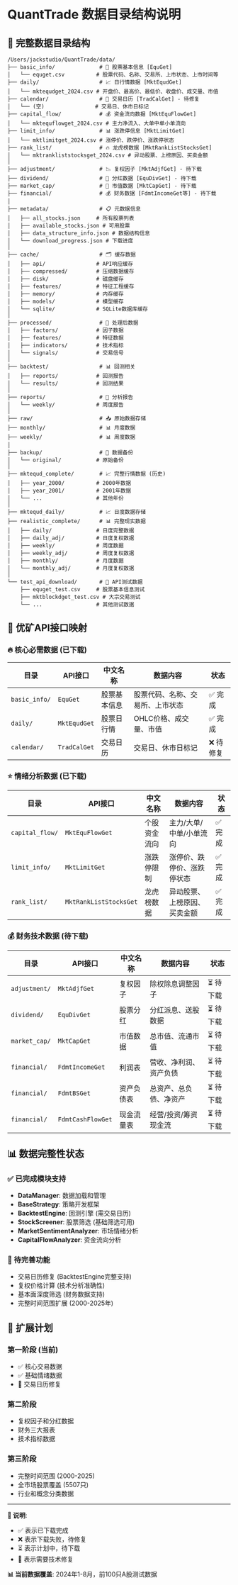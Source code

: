 # QuantTrade 数据目录结构说明

## 📁 完整数据目录结构

```
/Users/jackstudio/QuantTrade/data/
├── basic_info/              # 🏢 股票基本信息 [EquGet]
│   └── equget.csv          # 股票代码、名称、交易所、上市状态、上市时间等
├── daily/                   # 📈 日行情数据 [MktEqudGet] 
│   └── mktequdget_2024.csv # 开盘价、最高价、最低价、收盘价、成交量、市值
├── calendar/                # 📅 交易日历 [TradCalGet] - 待修复
│   └── (空)                # 交易日、休市日标记
├── capital_flow/            # 💰 资金流向数据 [MktEquFlowGet]
│   └── mktequflowget_2024.csv # 主力净流入、大单中单小单流向
├── limit_info/              # 📊 涨跌停信息 [MktLimitGet]
│   └── mktlimitget_2024.csv # 涨停价、跌停价、涨跌停状态
├── rank_list/               # 🔥 龙虎榜数据 [MktRankListStocksGet]
│   └── mktrankliststocksget_2024.csv # 异动股票、上榜原因、买卖金额
│
├── adjustment/              # 📉 复权因子 [MktAdjfGet] - 待下载
├── dividend/                # 💎 分红数据 [EquDivGet] - 待下载  
├── market_cap/              # 🏦 市值数据 [MktCapGet] - 待下载
├── financial/               # 💰 财务数据 [FdmtIncomeGet等] - 待下载
│
├── metadata/                # 📋 元数据信息
│   ├── all_stocks.json     # 所有股票列表
│   ├── available_stocks.json # 可用股票
│   ├── data_structure_info.json # 数据结构信息
│   └── download_progress.json # 下载进度
│
├── cache/                   # 🗂️ 缓存数据
│   ├── api/                # API响应缓存
│   ├── compressed/         # 压缩数据缓存
│   ├── disk/               # 磁盘缓存
│   ├── features/           # 特征工程缓存
│   ├── memory/             # 内存缓存
│   ├── models/             # 模型缓存
│   └── sqlite/             # SQLite数据库缓存
│
├── processed/               # 🔧 处理后数据
│   ├── factors/            # 因子数据
│   ├── features/           # 特征数据
│   ├── indicators/         # 技术指标
│   └── signals/            # 交易信号
│
├── backtest/                # 📊 回测相关
│   ├── reports/            # 回测报告
│   └── results/            # 回测结果
│
├── reports/                 # 📄 分析报告
│   └── weekly/             # 周度报告
│
├── raw/                     # 📥 原始数据存储
├── monthly/                 # 📊 月度数据
├── weekly/                  # 📊 周度数据
│
├── backup/                  # 💾 数据备份
│   └── original/           # 原始备份
│
├── mktequd_complete/        # 📈 完整行情数据 (历史)
│   ├── year_2000/          # 2000年数据
│   ├── year_2001/          # 2001年数据
│   └── ...                 # 其他年份
│
├── mktequd_daily/           # 📈 日度数据存储
├── realistic_complete/      # 📊 完整现实数据
│   ├── daily/              # 日度完整数据
│   ├── daily_adj/          # 日度复权数据
│   ├── weekly/             # 周度数据
│   ├── weekly_adj/         # 周度复权数据
│   ├── monthly/            # 月度数据
│   └── monthly_adj/        # 月度复权数据
│
└── test_api_download/       # 🧪 API测试数据
    ├── equget_test.csv     # 股票基本信息测试
    ├── mktblockdget_test.csv # 大宗交易测试
    └── ...                 # 其他测试数据
```

## 🎯 优矿API接口映射

### 🔥 核心必需数据 (已下载)

| 目录 | API接口 | 中文名称 | 数据内容 | 状态 |
|------|---------|----------|----------|------|
| `basic_info/` | `EquGet` | 股票基本信息 | 股票代码、名称、交易所、上市状态 | ✅ 完成 |
| `daily/` | `MktEqudGet` | 股票日行情 | OHLC价格、成交量、市值 | ✅ 完成 |
| `calendar/` | `TradCalGet` | 交易日历 | 交易日、休市日标记 | ❌ 待修复 |

### ⭐ 情绪分析数据 (已下载)

| 目录 | API接口 | 中文名称 | 数据内容 | 状态 |
|------|---------|----------|----------|------|
| `capital_flow/` | `MktEquFlowGet` | 个股资金流向 | 主力/大单/中单/小单流向 | ✅ 完成 |
| `limit_info/` | `MktLimitGet` | 涨跌停限制 | 涨停价、跌停价、涨跌停状态 | ✅ 完成 |
| `rank_list/` | `MktRankListStocksGet` | 龙虎榜数据 | 异动股票、上榜原因、买卖金额 | ✅ 完成 |

### 💰 财务技术数据 (待下载)

| 目录 | API接口 | 中文名称 | 数据内容 | 状态 |
|------|---------|----------|----------|------|
| `adjustment/` | `MktAdjfGet` | 复权因子 | 除权除息调整因子 | ⏳ 待下载 |
| `dividend/` | `EquDivGet` | 股票分红 | 分红派息、送股数据 | ⏳ 待下载 |
| `market_cap/` | `MktCapGet` | 市值数据 | 总市值、流通市值 | ⏳ 待下载 |
| `financial/` | `FdmtIncomeGet` | 利润表 | 营收、净利润、资产负债 | ⏳ 待下载 |
| `financial/` | `FdmtBSGet` | 资产负债表 | 总资产、总负债、净资产 | ⏳ 待下载 |
| `financial/` | `FdmtCashFlowGet` | 现金流量表 | 经营/投资/筹资现金流 | ⏳ 待下载 |

## 📊 数据完整性状态

### ✅ 已完成模块支持
- **DataManager**: 数据加载和管理 
- **BaseStrategy**: 策略开发框架
- **BacktestEngine**: 回测引擎 (需交易日历)
- **StockScreener**: 股票筛选 (基础筛选可用)
- **MarketSentimentAnalyzer**: 市场情绪分析
- **CapitalFlowAnalyzer**: 资金流向分析

### 🔧 待完善功能
- 交易日历修复 (BacktestEngine完整支持)
- 复权价格计算 (技术分析准确性)
- 基本面深度筛选 (财务数据支持)
- 完整时间范围扩展 (2000-2025年)

## 🚀 扩展计划

### 第一阶段 (当前)
- ✅ 核心交易数据
- ✅ 基础情绪数据
- 🔧 交易日历修复

### 第二阶段
- 复权因子和分红数据
- 财务三大报表
- 技术指标数据

### 第三阶段  
- 完整时间范围 (2000-2025)
- 全市场股票覆盖 (5507只)
- 行业和概念分类数据

---

**📝 说明**: 
- ✅ 表示已下载完成
- ❌ 表示下载失败，待修复  
- ⏳ 表示计划中，待下载
- 🔧 表示需要技术修复

**📊 当前数据覆盖**: 2024年1-8月，前100只A股测试数据